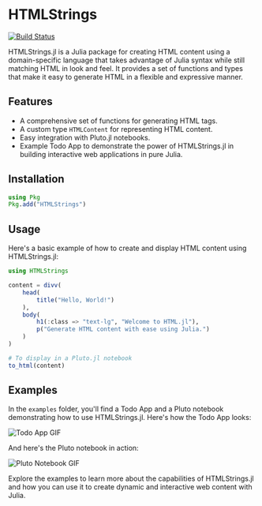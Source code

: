# HTMLStrings

[![Build Status](https://github.com/Dale-Black/HTMLStrings.jl/actions/workflows/CI.yml/badge.svg?branch=main)](https://github.com/Dale-Black/HTMLStrings.jl/actions/workflows/CI.yml?query=branch%3Amain)

    
HTMLStrings.jl is a Julia package for creating HTML content using a domain-specific language that takes advantage of Julia syntax while still matching HTML in look and feel. It provides a set of functions and types that make it easy to generate HTML in a flexible and expressive manner.

## Features

- A comprehensive set of functions for generating HTML tags.
- A custom type `HTMLContent` for representing HTML content.
- Easy integration with Pluto.jl notebooks.
- Example Todo App to demonstrate the power of HTMLStrings.jl in building interactive web applications in pure Julia.
    
## Installation

```julia
using Pkg
Pkg.add("HTMLStrings")
```

## Usage

Here's a basic example of how to create and display HTML content using HTMLStrings.jl:

```julia
using HTMLStrings

content = divv(
    head(
        title("Hello, World!")
    ),
    body(
        h1(:class => "text-lg", "Welcome to HTML.jl"),
        p("Generate HTML content with ease using Julia.")
    )
)

# To display in a Pluto.jl notebook
to_html(content)
```

## Examples

In the `examples` folder, you'll find a Todo App and a Pluto notebook demonstrating how to use HTMLStrings.jl. Here's how the Todo App looks:

![Todo App GIF](https://github.com/Dale-Black/HTMLStrings.jl/blob/main/images/todo_app.gif)

And here's the Pluto notebook in action:

![Pluto Notebook GIF](https://github.com/Dale-Black/HTMLStrings.jl/blob/main/images/pluto_notebook.gif)

Explore the examples to learn more about the capabilities of HTMLStrings.jl and how you can use it to create dynamic and interactive web content with Julia.
